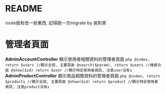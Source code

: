 # README #

route我有改一些東西, 記得跑一次migrate by 吳則熹

# 管理者頁面
**AdminAccountController**
顯示使用者相關資料的管理者頁面
    ```php
    @index, return $users //顯示全部, 主要頁面
    @search($param), return $users //搜尋功能
    @show($id) return $user //顯示特定使用者資訊, 注意user沒有s
    ```
**AdminProductController**
顯示商品相關資料的管理者頁面
    ```php
    @index, return $products //顯示全部, 主要頁面
    @show($id) return $product //顯示特定使用者資訊, 注意product沒有s       
    ```
